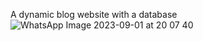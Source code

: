 A dynamic blog website with a database
![WhatsApp Image 2023-09-01 at 20 07 40](https://github.com/ZLaTaN003/DjangoBlog-Website/assets/140087832/cc71e2e7-22cb-4f92-a601-e0173dfe386a)

